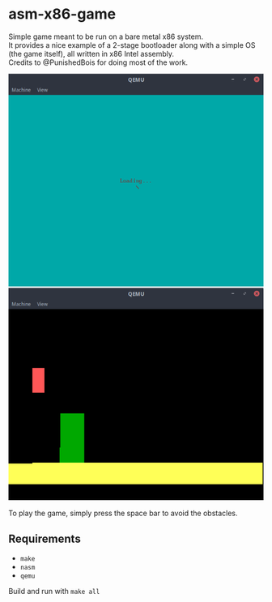 # asm-x86-game

Simple game meant to be run on a bare metal x86 system.  
It provides a nice example of a 2-stage bootloader along with a simple OS (the game itself), all written in x86 Intel assembly.  
Credits to @PunishedBois for doing most of the work.

![2nd Bootloader](boot.png "2nd Bootloader") ![Game Kernel](game.png "Game Kernel")

To play the game, simply press the space bar to avoid the obstacles.

## Requirements 

- `make`
- `nasm`
- `qemu`

Build and run with `make all`

